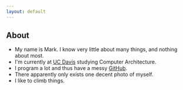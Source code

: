 ```yaml
---
layout: default
---
```


## About

* My name is Mark. I know very little about many things, and nothing about most.
* I'm currently at [UC Davis](https://arch.cs.ucdavis.edu) studying Computer Architecture.
* I program a lot and thus have a messy [GitHub](https://github.com/hildebrandmw).
* There apparently only exists one decent photo of myself.
* I like to climb things.

